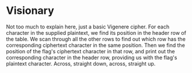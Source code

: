 Visionary
=========

Not too much to explain here, just a basic Vigenere cipher. For each
character in the supplied plaintext, we find its position in the
header row of the table. We scan through all the other rows to find
out which row has the corresponding ciphertext character in the same
position. Then we find the position of the flag's ciphertext
character in that row, and print out the corresponding character in
the header row, providing us with the flag's plaintext character.
Across, straight down, across, straight up.
